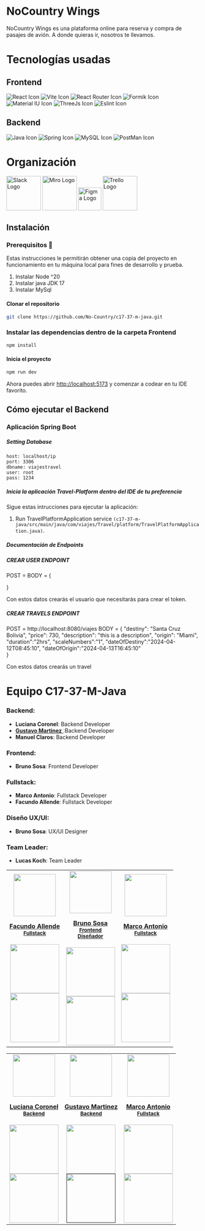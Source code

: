 # NoCountry Wings
NoCountry Wings es una plataforma online para reserva y compra de pasajes de avión.
A donde quieras ir, nosotros te llevamos.

# Tecnologías usadas
## Frontend
![React Icon](https://github.com/No-Country/c17-37-m-java/assets/125413569/5c2e4e54-392b-4338-808c-2d7be9da8472)
![Vite Icon](https://github.com/No-Country/c17-37-m-java/assets/125413569/40e2a945-f2f3-47f0-b645-d7ff4777a766)
![React Router Icon](https://github.com/No-Country/c17-37-m-java/assets/125413569/05ef002a-358c-44e4-a5c8-f2545738ddf9)
![Formik Icon](https://github.com/No-Country/c17-37-m-java/assets/125413569/e7378374-c399-4422-876e-cb892ce4d57e)
![Material IU Icon](https://github.com/No-Country/c17-37-m-java/assets/125413569/c3b9ef8e-210a-4235-82df-7d6dbf678318)
![ThreeJs Icon](https://github.com/No-Country/c17-37-m-java/assets/125413569/af47c42e-c42d-4dca-a48c-7c7531165799)
![Eslint Icon](https://github.com/No-Country/c17-37-m-java/assets/125413569/0e79e158-06f1-43a8-b6db-6334211c7bb3)

## Backend
![Java Icon](https://github.com/No-Country/c17-37-m-java/assets/125413569/6c55f877-ea74-4ae6-a1af-e1018d3ad36d)
![Spring Icon](https://github.com/No-Country/c17-37-m-java/assets/125413569/f26fbc45-eb02-4f26-adaf-6793ff523931)
![MySQL Icon](https://github.com/No-Country/c17-37-m-java/assets/125413569/2a7f2976-1e64-4871-9420-92e1ea2176c2)
![PostMan Icon](https://github.com/No-Country/c17-37-m-java/assets/125413569/41335804-d3a2-4794-ab53-934b0796c1e7)

# Organización
<img src="https://encrypted-tbn0.gstatic.com/images?q=tbn:ANd9GcTHX3o3EsKGAe6Ww3J8UgbryEzRvU2im9AX0dKEL7jKkw&s" alt="Slack Logo" width="90" height="90">
<img src="https://asset.brandfetch.io/idAnDTFapY/idG4aRyg5R.svg?updated=1669900249741" alt="Miro Logo" width="90" height="90">
<img src="https://cdn.jsdelivr.net/gh/devicons/devicon/icons/figma/figma-original.svg" alt="Figma Logo" width="60" height="60">
<img src="https://cdn.jsdelivr.net/gh/devicons/devicon/icons/trello/trello-plain-wordmark.svg" alt="Trello Logo" width="90" height="90">


## Instalación
### Prerequisitos 🔨
Estas instrucciones le permitirán obtener una copia del proyecto en funcionamiento en tu máquina local para fines de desarrollo y prueba.

1. Instalar Node ^20
2. Instalar java JDK 17
3. Instalar MySql

#### Clonar el repositorio

```bash
git clone https://github.com/No-Country/c17-37-m-java.git
```

### Instalar las dependencias dentro de la carpeta Frontend

```bash
npm install
```

#### Inicia el proyecto

```bash
npm run dev
```

Ahora puedes abrir [http://localhost:5173](http://localhost:5173) y comenzar a codear en tu IDE favorito.


## Cómo ejecutar el Backend

### Aplicación Spring Boot

##### Setting Database

```
host: localhost/ip
port: 3306
dbname: viajestravel
user: root
pass: 1234
```


##### Inicia la aplicación Travel-Platform dentro del IDE de tu preferencia

Sigue estas intrucciones para ejecutar la aplicación:

1. Run TravelPlatformApplication service `(c17-37-m-java/src/main/java/com/viajes/Travel/platform/TravelPlatformApplication.java)`.

##### Documentación de Endpoints

##### CREAR USER ENDPOINT

POST =
BODY = {

}

Con estos datos crearás el usuario que necesitarás para crear el token.
##### CREAR TRAVELS ENDPOINT

POST = http://localhost:8080/viajes
BODY = {
    "destiny": "Santa Cruz Bolivia",
    "price": 730,
    "description": "this is a description",
    "origin": "Miami",
    "duration":"2hrs",
    "scaleNumbers":"1",
    "dateOfDestiny":"2024-04-12T08:45:10",
    "dateOfOrigin":"2024-04-13T16:45:10"   
}

Con estos datos crearás un travel




# Equipo C17-37-M-Java
### Backend: 
- **Luciana Coronel**: Backend Developer
- <a href="https://github.com/trujisxd1"> **Gustavo Martinez** <a/>:Backend Developer
- **Manuel Claros**: Backend Developer

### Frontend:
- **Bruno Sosa**: Frontend Developer

### Fullstack:
- **Marco Antonio**: Fullstack Developer
- **Facundo Allende**: Fullstack Developer

### Diseño UX/UI:
- **Bruno Sosa**: UX/UI Designer

### Team Leader:
- **Lucas Koch**: Team Leader



<table align='center'>
  <tr>
    <td align='center'>
      <div >
        <a href="https://github.com/Facundo1414" target="_blank" rel="author">
          <img width="110" src="https://avatars.githubusercontent.com/u/116677124?v=4"/>
        </a>
        <a href="" target="_blank" rel="author">
          <h4 style="margin-top: 1rem;">Facundo Allende</br><small>Fullstack</small></h4>
        </a>
        <div style='display: flex; flex-direction: column'>
        <a href="https://github.com/Facundo1414" target="_blank">
          <img style='width:8rem' src="https://img.shields.io/static/v1?style=for-the-badge&message=GitHub&color=172B4D&logo=GitHub&logoColor=FFFFFF&label="/>
        </a>
        <a href="https://www.linkedin.com/in/facundotarzoallende/" target="_blank">
          <img style='width:8rem' src="https://img.shields.io/badge/linkedin%20-%230077B5.svg?&style=for-the-badge&logo=linkedin&logoColor=white"/>
        </a>
        </div>
      </div>
    </td>
    <td align='center'>
      <div >
        <a href="https://github.com/Bruno1084" target="_blank" rel="author">
          <img width="110" src="https://avatars.githubusercontent.com/u/125413569?v=4"/>
        </a>
        <a href="" target="_blank" rel="author">
          <h4 style="margin-top: 1rem;">Bruno Sosa</br><small>Frontend</small></br><small>Diseñador</small></h4>
        </a>
        <div style='display: flex; flex-direction: column'>
        <a href="https://github.com/Bruno1084" target="_blank">
          <img style='width:8rem' src="https://img.shields.io/static/v1?style=for-the-badge&message=GitHub&color=172B4D&logo=GitHub&logoColor=FFFFFF&label="/>
        </a>
        <a href="https://www.linkedin.com/in/brunos0sa/" target="_blank">
          <img style='width:8rem' src="https://img.shields.io/badge/linkedin%20-%230077B5.svg?&style=for-the-badge&logo=linkedin&logoColor=white"/>
        </a>
        </div>
      </div>
    </td>
    <td align='center'>
      <div >
        <a href="https://github.com/marcorios26" target="_blank" rel="author">
          <img width="110" src="https://media.licdn.com/dms/image/D4D03AQEYEY7uneoGXQ/profile-displayphoto-shrink_200_200/0/1677028124918?e=1719446400&v=beta&t=2lKWmzwuHe8eCMfAYLNqIIdyjhIVehSpuchMIDzqqFs"/>
        </a>
        <a href="" target="_blank" rel="author">
          <h4 style="margin-top: 1rem;">Marco Antonio</br><small>Fullstack</small></h4>
        </a>
        <div style='display: flex; flex-direction: column'>
        <a href="https://github.com/marcorios26" target="_blank">
          <img style='width:8rem' src="https://img.shields.io/static/v1?style=for-the-badge&message=GitHub&color=172B4D&logo=GitHub&logoColor=FFFFFF&label="/>
        </a>
        <a href="https://www.linkedin.com/in/marco-antonio-rios-ramos-a8724515b/" target="_blank">
          <img style='width:8rem' src="https://img.shields.io/badge/linkedin%20-%230077B5.svg?&style=for-the-badge&logo=linkedin&logoColor=white"/>
        </a>
        </div>
      </div>
    </td>
  </tr>
  </table>

<table align='center'>
  <tr>
    <td align='center'>
      <div >
        <a href="https://github.com/lucoro" target="_blank" rel="author">
          <img width="110" src="https://media.licdn.com/dms/image/D4D03AQGXplHbP5McYA/profile-displayphoto-shrink_200_200/0/1712427267961?e=1719446400&v=beta&t=Y3iXmLjigo5voLvwDBpiJcGYtaQ7H-VEV_AcjwVmfrk"/>
        </a>
        <a href="" target="_blank" rel="author">
          <h4 style="margin-top: 1rem;">Luciana Coronel</br><small>Backend</small></h4>
        </a>
        <div style='display: flex; flex-direction: column'>
        <a href="https://github.com/lucoro" target="_blank">
          <img style='width:8rem' src="https://img.shields.io/static/v1?style=for-the-badge&message=GitHub&color=172B4D&logo=GitHub&logoColor=FFFFFF&label="/>
        </a>
        <a href="https://www.linkedin.com/in/luciana-agustina-coronel-acosta/" target="_blank">
          <img style='width:8rem' src="https://img.shields.io/badge/linkedin%20-%230077B5.svg?&style=for-the-badge&logo=linkedin&logoColor=white"/>
        </a>
        </div>
      </div>
    </td>
    <td align='center'>
      <div >
        <a href="https://github.com/trujisxd1" target="_blank" rel="author">
          <img width="110" src="https://avatars.githubusercontent.com/u/115821790?v=4"/>
        </a>
        <a href="" target="_blank" rel="author">
          <h4 style="margin-top: 1rem;">Gustavo Martinez</br><small>Backend</small></h4>
        </a>
        <div style='display: flex; flex-direction: column'>
        <a href="https://github.com/trujisxd1" target="_blank">
          <img style='width:8rem' src="https://img.shields.io/static/v1?style=for-the-badge&message=GitHub&color=172B4D&logo=GitHub&logoColor=FFFFFF&label="/>
        </a>
        <a href="" target="_blank">
          <img style='width:8rem' src="https://img.shields.io/badge/linkedin%20-%230077B5.svg?&style=for-the-badge&logo=linkedin&logoColor=white"/>
        </a>
        </div>
      </div>
    </td>
    <td align='center'>
      <div >
        <a href="https://github.com/marcorios26" target="_blank" rel="author">
          <img width="110" src="https://media.licdn.com/dms/image/D4D03AQEYEY7uneoGXQ/profile-displayphoto-shrink_200_200/0/1677028124918?e=1719446400&v=beta&t=2lKWmzwuHe8eCMfAYLNqIIdyjhIVehSpuchMIDzqqFs"/>
        </a>
        <a href="" target="_blank" rel="author">
          <h4 style="margin-top: 1rem;">Marco Antonio</br><small>Fullstack</small></h4>
        </a>
        <div style='display: flex; flex-direction: column'>
        <a href="https://github.com/marcorios26" target="_blank">
          <img style='width:8rem' src="https://img.shields.io/static/v1?style=for-the-badge&message=GitHub&color=172B4D&logo=GitHub&logoColor=FFFFFF&label="/>
        </a>
        <a href="https://www.linkedin.com/in/marco-antonio-rios-ramos-a8724515b/" target="_blank">
          <img style='width:8rem' src="https://img.shields.io/badge/linkedin%20-%230077B5.svg?&style=for-the-badge&logo=linkedin&logoColor=white"/>
        </a>
        </div>
      </div>
    </td>
  </tr>
  </table>
